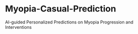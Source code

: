 # Myopia-Casual-Prediction
AI-guided Personalized Predictions on Myopia Progression and Interventions
